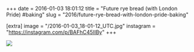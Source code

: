 +++
date = 2016-01-03 18:01:12
title = "Future rye bread (with London Pride) #baking"
slug = "2016/future-rye-bread-with-london-pride-baking"

[extra]
image = "/2016-01-03_18-01-12_UTC.jpg"
instagram = "https://instagram.com/p/BAFhC45IIBy"
+++

<img src="/2016-01-03_18-01-12_UTC.jpg" />
